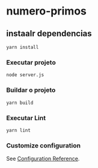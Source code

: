 # numero-primos

## instaalr dependencias
```
yarn install
```

### Executar projeto
```
node server.js
```

### Buildar o projeto
```
yarn build
```

### Executar Lint
```
yarn lint
```

### Customize configuration
See [Configuration Reference](https://cli.vuejs.org/config/).

